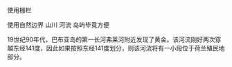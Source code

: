

使用栅栏

使用自然边界 山川 河流 岛屿毕竟方便

19世纪90年代，巴布亚岛的第一长河弗莱河附近发现了黄金。该河流刚好两次穿越东经141度，因此如果按照东经141度划分，则该河流将有一小段位于荷兰殖民地部分。